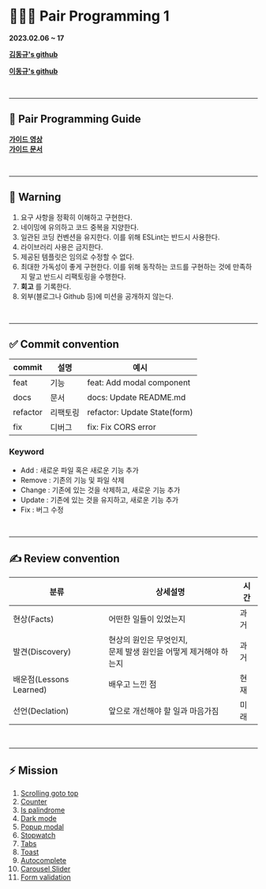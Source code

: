 # **🧑‍🤝‍🧑 Pair Programming 1**

**2023.02.06 ~ 17**

**[김동규's github](https://github.com/5kdk)**

**[이동규's github](https://github.com/tenenger7125)**

<br>

---

## **📜 Pair Programming Guide**

**[가이드 영상](https://www.youtube.com/watch?v=R9EhlNRN160&list=PLPCD27neSp2JPP7eFd32seNIIqYprAe_E)**  
**[가이드 문서](https://yozm.wishket.com/magazine/detail/1698)**

<br>

---

## **🚨 Warning**

1. 요구 사항을 정확히 이해하고 구현한다.
2. 네이밍에 유의하고 코드 중복을 지양한다.
3. 일관된 코딩 컨벤션을 유지한다. 이를 위해 ESLint는 반드시 사용한다.
4. 라이브러리 사용은 금지한다.
5. 제공된 템플릿은 임의로 수정할 수 없다.
6. 최대한 가독성이 좋게 구현한다. 이를 위해 동작하는 코드를 구현하는 것에 만족하지 말고 반드시 리팩토링을 수행한다.
7. **회고** 를 기록한다.
8. 외부(블로그나 Github 등)에 미션을 공개하지 않는다.

<br>

---

## **✅ Commit convention**

| commit   | 설명     | 예시                         |
| -------- | -------- | ---------------------------- |
| feat     | 기능     | feat: Add modal component    |
| docs     | 문서     | docs: Update README.md       |
| refactor | 리팩토링 | refactor: Update State(form) |
| fix      | 디버그   | fix: Fix CORS error          |

### **Keyword**

- Add : 새로운 파일 혹은 새로운 기능 추가
- Remove : 기존의 기능 및 파일 삭제
- Change : 기존에 있는 것을 삭제하고, 새로운 기능 추가
- Update : 기존에 있는 것을 유지하고, 새로운 기능 추가
- Fix : 버그 수정

<br>

---

## **✍️ Review convention**

| 분류                    | 상세설명                                                           | 시간 |
| ----------------------- | ------------------------------------------------------------------ | ---- |
| 현상(Facts)             | 어떤한 일들이 있었는지                                             | 과거 |
| 발견(Discovery)         | 현상의 원인은 무엇인지,<br>문제 발생 원인을 어떻게 제거해야 하는지 | 과거 |
| 배운점(Lessons Learned) | 배우고 느낀 점                                                     | 현재 |
| 선언(Declation)         | 앞으로 개선해야 할 일과 마음가짐                                   | 미래 |

<br>

---

## **⚡ Mission**

1. [Scrolling goto top](./01.%20Scrolling%20goto%20top.md)
2. [Counter](./02.%20Counter.md)
3. [Is palindrome](./03.%20Is%20palindrome.md)
4. [Dark mode](./04.%20Dark%20mode.md)
5. [Popup modal](./05.%20Popup%20modal.md)
6. [Stopwatch](./06.%20Stopwatch.md)
7. [Tabs](./07.%20Tabs.md)
8. [Toast](./08.%20Toast.md)
9. [Autocomplete](./09.%20Autocomplete.md)
10. [Carousel Slider](./10.%20Carousel%20Slider.md)
11. [Form validation](./11.%20Form%20validation.md)
